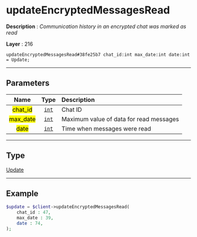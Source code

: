 # updateEncryptedMessagesRead

**Description** : *Communication history in an encrypted chat was marked as read*

**Layer** : 216

```tl
updateEncryptedMessagesRead#38fe25b7 chat_id:int max_date:int date:int = Update;
```

---

## Parameters

| Name | Type | Description |
| :---: | :---: | :--- |
| <mark>chat_id</mark> | [`int`](type/int) | Chat ID |
| <mark>max_date</mark> | [`int`](type/int) | Maximum value of data for read messages |
| <mark>date</mark> | [`int`](type/int) | Time when messages were read |

---

## Type

[Update](type/Update)

---

## Example

```php
$update = $client->updateEncryptedMessagesRead(
	chat_id : 47,
	max_date : 39,
	date : 74,
);
```